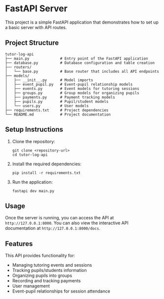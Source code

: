 # FastAPI Server

This project is a simple FastAPI application that demonstrates how to set up a basic server with API routes.

## Project Structure

```
tutor-log-api
├── main.py              # Entry point of the FastAPI application
├── database.py          # Database configuration and table creation
├── routers/
│   └── base.py          # Base router that includes all API endpoints
├── models/
│   ├── __init__.py      # Model imports
│   ├── event_pupil.py   # Event-pupil relationship models
│   ├── events.py        # Event models for tutoring sessions
│   ├── groups.py        # Group models for organizing pupils
│   ├── payments.py      # Payment tracking models
│   ├── pupils.py        # Pupil/student models
│   └── users.py         # User models
├── requirements.txt     # Project dependencies
└── README.md            # Project documentation
```

## Setup Instructions

1. Clone the repository:
   ```
   git clone <repository-url>
   cd tutor-log-api
   ```

2. Install the required dependencies:
   ```
   pip install -r requirements.txt
   ```

3. Run the application:
   ```
   fastapi dev main.py 
   ```

## Usage

Once the server is running, you can access the API at `http://127.0.0.1:8000`. You can also view the interactive API documentation at `http://127.0.0.1:8000/docs`.

## Features

This API provides functionality for:
- Managing tutoring events and sessions
- Tracking pupils/students information
- Organizing pupils into groups
- Recording and tracking payments
- User management
- Event-pupil relationships for session attendance
